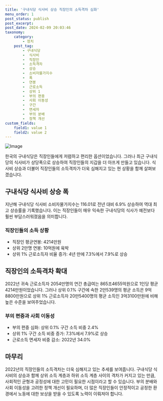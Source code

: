 ```yaml
---
title: '구내식당 식사비 상승 직장인의 소득격차 심화'
menu_order: 1
post_status: publish
post_excerpt: 
post_date: 2024-02-09 20:03:46
taxonomy:
    category:
        - 정치
    post_tag:
        - 구내식당
        -  식사비
        -  직장인
        -  소득격차
        -  상승
        -  소비자물가지수
        -  폭
        -  연봉
        -  근로소득
        -  상위 1
        -  부의 편중
        -  사회 이동성
        -  구간
        -  면세자
        -  부의 분배
        -  정책 개선
custom_fields:
    field1: value 1
    field2: value 2
---
```


![Image](https://imgnews.pstatic.net/image/030/2024/02/09/0003180063_001_20240209122201083.jpg?type=w647)

한국의 구내식당은 직장인들에게 저렴하고 편리한 옵션이었습니다. 그러나 최근 구내식당의 식사비가 상당폭으로 상승하여 직장인들의 지갑을 더 아프게 만들고 있습니다. 식사비 상승과 더불어 직장인들의 소득격차가 더욱 심해지고 있는 현 상황을 함께 살펴보겠습니다.
## 구내식당 식사비 상승 폭
지난해 구내식당 식사비 소비자물가지수는 116.01로 전년 대비 6.9% 상승하여 역대 최고 상승률을 기록했습니다. 이는 직장인들이 매우 익숙한 구내식당의 식사가 예전보다 훨씬 부담스러워졌음을 의미합니다.
### 직장인들의 소득 상황
- 직장인 평균연봉: 4214만원
- 상위 2만명 연봉: 10억원에 육박
- 상위 1% 근로소득자 비율 증가: 4년 만에 7.3%에서 7.9%로 상승
## 직장인의 소득격차 확대
2022년 귀속 근로소득자 2054만명의 연간 총급여는 865조4655억원으로 1인당 평균 4214만원이었습니다. 그러나 상위 0.1% 구간에 속한 2만539명의 평균 소득은 9억8800만원으로 상위 1% 근로소득자 20만5400명의 평균 소득인 3억3100만원에 비해 높은 수준을 보여주었습니다.
### 부의 편중과 사회 이동성
- 부의 편중 심화: 상위 0.1% 구간 소득 비중 2.4%
- 상위 1% 구간 소득 비중 증가: 7.3%에서 7.9%로 상승
- 근로소득 면세자 비중 감소: 2022년 34.0%
## 마무리
2022년의 직장인들의 소득격차는 더욱 심해지고 있는 추세를 보여줍니다. 구내식당 식사비의 상승과 함께 상위 소득 계층과 하위 소득 계층 사이의 격차가 커지고 있는 만큼, 사회적인 균형과 공정성에 대한 고민이 필요한 시점이라고 할 수 있습니다. 부의 분배와 사회 이동성을 고려한 정책 개선이 필요하며, 더 많은 직장인들이 안정적이고 공정한 환경에서 노동에 대한 보상을 받을 수 있도록 노력이 이뤄져야 합니다.
